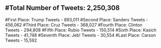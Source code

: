 #Total Number of Tweets: 2,250,308 
---
#First Place: Trump Tweets - 893,011
#Second Place: Sanders Tweets - 456,062
#Third Place: Cruz Tweets - 368,027
#Fourth Place: Clinton Tweets - 294,808
#Fifth Place: Rubio Tweets - 150,514
#Sixth Place: Kasich Tweets - 41,748
#Seventh Place: Jeb! Tweets - 30,554
#Last Place: Carson Tweets - 15,592

